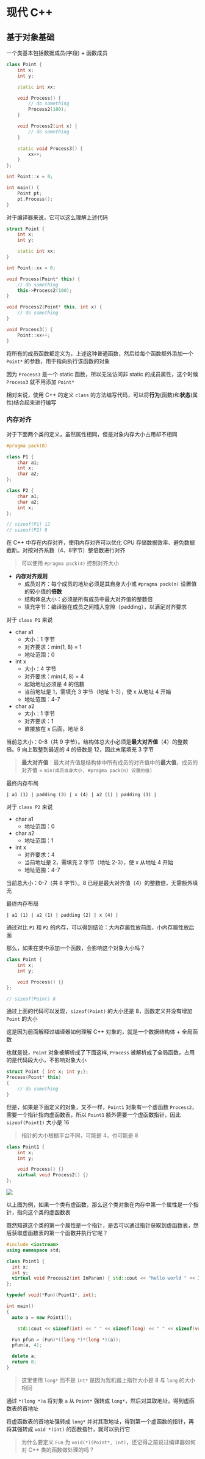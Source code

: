 # 现代 C++

## 基于对象基础

一个类基本包括数据成员(字段) + 函数成员

```cpp
class Point {
    int x;
    int y;

    static int xx;

    void Process() {
        // do something
        Process2(100);
    }

    void Process2(int x) {
        // do something
    }

    static void Process3() {
        xx++;
    }
};

int Point::x = 0;

int main() {
    Point pt;
    pt.Process();
}
```

对于编译器来说，它可以这么理解上述代码

```cpp
struct Point {
    int x;
    int y;

    static int xx;
}

int Point::xx = 0;

void Process(Point* this) {
    // do something
    this->Process2(100);
}

void Process2(Point* this, int x) {
    // do something
}

void Process3() {
    Point::xx++;
}
```

将所有的成员函数都定义为，上述这种普通函数，然后给每个函数额外添加一个 `Point*` 的参数，用于指向执行该函数的对象

因为 `Process3` 是一个 static 函数，所以无法访问非 static 的成员属性，这个时候 `Process3` 就不用添加 `Point*` 

相对来说，使用 C++ 的定义 `class` 的方法编写代码，可以将**行为**(函数)和**状态**(属性)结合起来进行编写

### 内存对齐

对于下面两个类的定义，虽然属性相同，但是对象内存大小占用却不相同

```cpp
#pragma pack(8)

class P1 {
    char a1;
    int x;
    char a2;
};

class P2 {
    char a1;
    char a2;
    int x;
};

// sizeof(P1) 12
// sizeof(P2) 8
```

在 C++ 中存在内存对齐，使用内存对齐可以优化 CPU 存储数据效率、避免数据截断。对按对齐系数（4、8字节）整倍数进行对齐

> 可以使用 `#pragma pack(4)` 控制对齐大小

- **内存对齐规则**
  - 成员对齐：每个成员的地址必须是其自身大小或 `#pragma pack(n)` 设置值的较小值的**倍数**
  - 结构体总大小：必须是所有成员中最大对齐值的整数倍
  - 填充字节：编译器在成员之间插入空隙（padding），以满足对齐要求

对于 `class P1` 来说

- char a1
  - 大小：1 字节
  - 对齐要求：min(1, 8) = 1
  - 地址范围：0
- int x
  - 大小：4 字节
  - 对齐要求：min(4, 8) = 4
  - 起始地址必须是 4 的倍数
  - 当前地址是 1，需填充 3 字节（地址 1-3），使 x 从地址 4 开始
  - 地址范围：4-7
- char a2
  - 大小：1 字节
  - 对齐要求：1
  - 直接放在 x 后面，地址 8

当前总大小：0-8（共 9 字节）。结构体总大小必须是**最大对齐值**（4）的整数倍。9 向上取整到最近的 4 的倍数是 12，因此末尾填充 3 字节

> **最大对齐值**：最大对齐值是结构体中所有成员的对齐值中的**最大值**，成员的对齐值 = `min(成员自身大小, #pragma pack(n) 设置的值)`

最终内存布局

```
| a1 (1) | padding (3) | x (4) | a2 (1) | padding (3) |
```

对于 `class P2` 来说

- char a1
  - 地址范围：0
- char a2
  - 地址范围：1
- int x
  - 对齐要求：4 
  - 当前地址是 2，需填充 2 字节（地址 2-3），使 x 从地址 4 开始
  - 地址范围：4-7

当前总大小：0-7（共 8 字节）。8 已经是最大对齐值（4）的整数倍，无需额外填充

最终内存布局

```
| a1 (1) | a2 (1) | padding (2) | x (4) |
```

通过对比 `P1` 和 `P2` 的内存，可以得到结论：大内存属性放前面，小内存属性放后面

那么，如果在类中添加一个函数，会影响这个对象大小吗？

```cpp
class Point {
    int x;
    int y;

    void Process() {}
};

// sizeof(Point) 8
```

通过上面的代码可以发现，`sizeof(Point)` 的大小还是 8，函数定义并没有增加 `Point` 的大小

这是因为前面解释过编译器如何理解 C++ 对象的，就是一个数据结构体 + 全局函数

也就是说，`Point` 对象被解析成了下面这样, `Process` 被解析成了全局函数，占用的是代码段大小，不影响对象大小

```cpp
struct Point { int x; int y;};
Process(Point* this)
{
    // do something
}
```

但是，如果是下面定义的对象，又不一样，`Point1` 对象有一个虚函数 `Process2`，需要一个指针指向虚函数表，所以 `Point1` 额外需要一个虚函数指针，因此 `sizeof(Point1)` 大小是 16

> 指针的大小根据平台不同，可能是 4，也可能是 8

```cpp
class Point1 {
    int x;
    int y;

    void Process() {}
	virtual void Process2() {}
};
```

![](Image/001.png)

以上图为例，如果一个类有虚函数，那么这个类对象在内存中第一个属性是一个指针，指向这个类的虚函数表

既然知道这个类的第一个属性是一个指针，是否可以通过指针获取到虚函数表，然后获取虚函数表的第一个函数并执行它呢？

```cpp
#include <iostream>
using namespace std;

class Point1 {
  int x;
  int y;
  virtual void Process2(int InParam) { std::cout << "hello world " << InParam << std::endl; }
};

typedef void(*Fun)(Point1*, int);

int main()
{
  auto a = new Point1();

	std::cout << sizeof(int) << " " << sizeof(long) << " " << sizeof(void*) << std::endl;

  Fun pfun = (Fun)*((long *)*(long *)(a));
  pfun(a, 4);

  delete a;
  return 0;
}
```

> 这里使用 `long*` 而不是 `int*` 是因为我机器上指针大小是 8 与 `long` 的大小相同

通过 `*(long *)a` 将对象 `a` 从 `Point*` 强转成 `long*`，然后对其取地址，得到虚函数表的首地址

将虚函数表的首地址强转成 `long*` 并对其取地址，得到第一个虚函数的指针，再将其强转成 `void *(int)` 的函数指针，就可以执行它

> 为什么要定义 `Fun` 为 `void(*)(Point*, int)`，还记得之前说过编译器如何对 C++ 类的函数做处理的吗？


